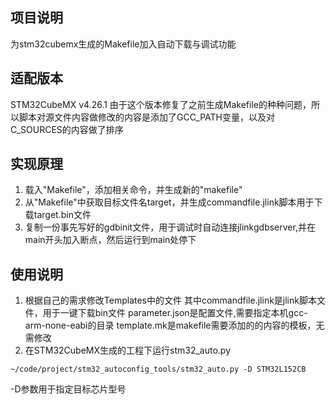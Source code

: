
## 项目说明
为stm32cubemx生成的Makefile加入自动下载与调试功能

## 适配版本
STM32CubeMX v4.26.1
由于这个版本修复了之前生成Makefile的种种问题，所以脚本对源文件内容做修改的内容是添加了GCC_PATH变量，以及对C_SOURCES的内容做了排序

## 实现原理
1. 载入"Makefile"，添加相关命令，并生成新的"makefile"
2. 从"Makefile"中获取目标文件名target，并生成commandfile.jlink脚本用于下载target.bin文件
3. 复制一份事先写好的gdbinit文件，用于调试时自动连接jlinkgdbserver,并在main开头加入断点，然后运行到main处停下

## 使用说明
1. 根据自己的需求修改Templates中的文件
其中commandfile.jlink是jlink脚本文件，用于一键下载bin文件
parameter.json是配置文件,需要指定本机gcc-arm-none-eabi的目录
template.mk是makefile需要添加的的内容的模板，无需修改
2. 在STM32CubeMX生成的工程下运行stm32_auto.py
```
~/code/project/stm32_autoconfig_tools/stm32_auto.py -D STM32L152CB
```
-D参数用于指定目标芯片型号


